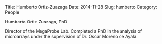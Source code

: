 Title: Humberto Ortiz-Zuazaga
Date: 2014-11-28
Slug: humberto
Category: People

Humberto Ortiz-Zuazaga, PhD

Director of the MegaProbe Lab. Completed a PhD in the analysis of
microarrays under the supervision of Dr. Oscar Moreno de Ayala.
